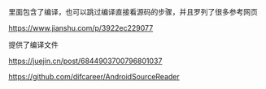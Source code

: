 

里面包含了编译，也可以跳过编译直接看源码的步骤，并且罗列了很多参考网页

https://www.jianshu.com/p/3922ec229077



提供了编译文件

https://juejin.cn/post/6844903700796801037

https://github.com/difcareer/AndroidSourceReader

